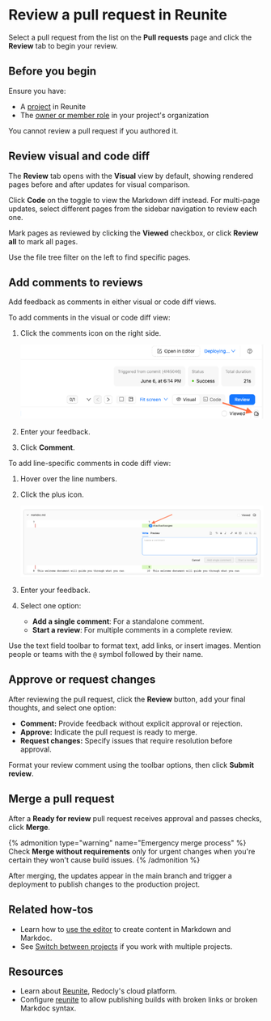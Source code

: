 # Review a pull request in Reunite

Select a pull request from the list on the **Pull requests** page and click the **Review** tab to begin your review.

## Before you begin

Ensure you have:

- A [project](../../setup/concepts/projects.md) in Reunite
- The [owner or member role](../../setup/concepts/roles.md#organization-roles) in your project's organization
  
You cannot review a pull request if you authored it.

## Review visual and code diff

The **Review** tab opens with the **Visual** view by default, showing rendered pages before and after updates for visual comparison.

Click **Code** on the toggle to view the Markdown diff instead.
For multi-page updates, select different pages from the sidebar navigation to review each one.

Mark pages as reviewed by clicking the **Viewed** checkbox, or click **Review all** to mark all pages.

Use the file tree filter on the left to find specific pages.

## Add comments to reviews

Add feedback as comments in either visual or code diff views.

To add comments in the visual or code diff view:

1. Click the comments icon on the right side.

    ![Screenshot of top right side of review tab in Reunite with arrow pointing to the comments icon](./images/comment-icon.png)

2. Enter your feedback.
3. Click **Comment**.

To add line-specific comments in code diff view:

1. Hover over the line numbers.
2. Click the plus icon.

    ![Screenshot of code diff view in Reunite with arrow pointing towards plus icon](./images/plus-icon.png)

3. Enter your feedback.
4. Select one option:
   - **Add a single comment**: For a standalone comment.
   - **Start a review**: For multiple comments in a complete review.

Use the text field toolbar to format text, add links, or insert images.
Mention people or teams with the `@` symbol followed by their name.

## Approve or request changes

After reviewing the pull request, click the **Review** button, add your final thoughts, and select one option:

- **Comment:** Provide feedback without explicit approval or rejection.
- **Approve:** Indicate the pull request is ready to merge.
- **Request changes:** Specify issues that require resolution before approval.

Format your review comment using the toolbar options, then click **Submit review**.

## Merge a pull request

After a **Ready for review** pull request receives approval and passes checks, click **Merge**.

{% admonition type="warning" name="Emergency merge process" %}
Check **Merge without requirements** only for urgent changes when you're certain they won't cause build issues.
{% /admonition %}

After merging, the updates appear in the main branch and trigger a deployment to publish changes to the production project.

## Related how-tos

- Learn how to [use the editor](./use-editor.md) to create content in Markdown and Markdoc.
- See [Switch between projects](./switch-between-projects.md) if you work with multiple projects.

## Resources

- Learn about [Reunite](../concepts/reunite.md), Redocly's cloud platform.
- Configure [reunite](../../config/reunite.md) to allow publishing builds with broken links or broken Markdoc syntax.
